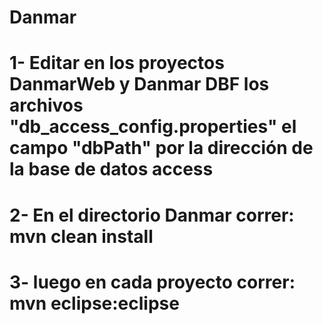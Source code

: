 # Danmar
#
# 1- Editar en los proyectos DanmarWeb y Danmar DBF los archivos "db_access_config.properties" el campo "dbPath" por la dirección de la base de datos access
#
# 2- En el directorio Danmar correr: mvn clean install
# 3- luego en cada proyecto correr: mvn eclipse:eclipse
#
#
#
